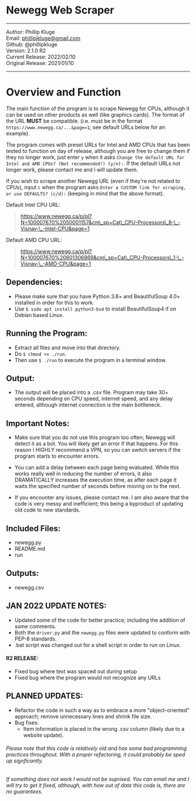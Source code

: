 # Newegg Web Scraper
______________________________
Author: Phillip Kluge \
Email: phillipjkluge@gmail.com \
Github: @phillipkluge \
Version: 2.1.0 R2 \
Current Release: 2022/02/10 \
Original Release: 2021/01/10
______________________________

# Overview and Function
The main function of the program is to scrape Newegg for CPUs, although it can be used on other products as well (like graphics cards).
The format of the URL __MUST__ be compatible. (i.e. must be in the format `https://www.newegg.ca/...&page=1`; see default URLs below for an example).

The program comes with preset URLs for Intel and AMD CPUs that has been tested to function on day of release, although you are free to change them if they no longer work, just enter `y` when it asks `Change the default URL for Intel and AMD CPUs? (Not recommended!) (y/n):`.
If the default URLs not longer work, please contact me and I will update them.

If you wish to scrape another Newegg URL (even if they're not related to CPUs), input `c` when the program asks `Enter a CUSTOM link for scraping, or use DEFAULTS? (c/d):` (keeping in mind that the above format).

Default Intel CPU URL:
> https://www.newegg.ca/p/pl?N=100007670%2050001157&cm\_sp=Cat\_CPU-Processors\_8-\_-Visnav-\_-Intel-CPU&page=1


Default AMD CPU URL:
> https://www.newegg.ca/p/pl?N=100007670%20601306869&cm\_sp=Cat\_CPU-Processors\_1-\_-Visnav-\_-AMD-CPU&page=1

## Dependencies:
	
* Please make sure that you have Python 3.8+ and BeautifulSoup 4.0+ installed in order for this to work.
* Use `$ sudo apt install python3-bs4` to install BeautifulSoup4 if on Debian based Linux.

## Running the Program:

* Extract all files and move into that directory.
* Do `$ chmod +x ./run`.
* Then use `$ ./run` to execute the program in a terminal window.

## Output:
	
* The output will be placed into a .csv file. Program may take 30+ seconds depending on CPU speed, internet speed, and any delay entered, although internet connection is the main bottleneck.

## Important Notes:
	
* Make sure that you do not use this program too often; Newegg will detect it as a bot. You will likely get an error if that happens. For this reason I HIGHLY recommend a VPN, so you can switch servers if the program starts to encounter errors.

* You can add a delay between each page being evaluated. While this works really well in reducing the number of errors, it also DRAMATICALLY increases the execution time, as after each page it waits the specified number of seconds before moving on to the next.

* If you encounter any issues, please contact me. I am also aware that the code is very messy and inefficient; this being a byproduct of updating old code to new standards.

## Included Files:
	
* newegg.py
* README.md
* run
	
## Outputs:
	
* newegg.csv

## JAN 2022 UPDATE NOTES:

* Updated some of the code for better practice; including the addition of some comments.
* Both the `driver.py` and the `newegg.py` files were updated to conform with PEP-8 standards.
* .bat script was changed out for a shell script in order to run on Linux.

#### R2 RELEASE:
* Fixed bug where text was spaced out during setup
* Fixed bug where the program would not recognize any URLs

## PLANNED UPDATES:

* Refactor the code in such a way as to embrace a more "object-oriented" approach; remove unnecessary lines and shrink file size.
* Bug fixes:
    * Item information is placed in the wrong .csv column (likely due to a website update).

###### Please note that this code is relatively old and has some bad programming practices throughout. With a proper refactoring, it could probably be sped up signficantly. 

###### If something does not work I would not be suprised. You can email me and I will try to get it fixed, although, with how out of date this code is, there are no guarantees.

